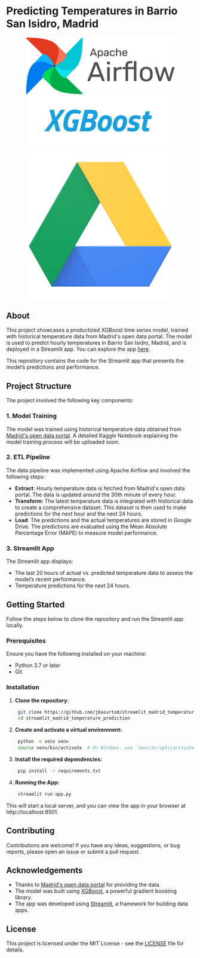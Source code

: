 # Predicting Temperatures in Barrio San Isidro, Madrid

<p align="center">
  <img src="https://raw.githubusercontent.com/jbasurtod/streamlit_madrid_temperature_prediction/main/img/airflow.png" alt="Airflow" width="400px"/>
  <img src="https://raw.githubusercontent.com/jbasurtod/streamlit_madrid_temperature_prediction/main/img/xgboost.png" alt="XGBoost" width="400px"/>
  <img src="https://raw.githubusercontent.com/jbasurtod/streamlit_madrid_temperature_prediction/main/img/gdrive.png" alt="Google Drive" width="400px"/>
</p>

## About

This project showcases a productized XGBoost time series model, trained with historical temperature data from Madrid's open data portal. The model is used to predict hourly temperatures in Barrio San Isidro, Madrid, and is deployed in a Streamlit app. You can explore the app [here](https://predicting-madrid-temp.streamlit.app/).

This repository contains the code for the Streamlit app that presents the model’s predictions and performance.

## Project Structure

The project involved the following key components:

### 1. Model Training

The model was trained using historical temperature data obtained from [Madrid's open data portal](https://datos.madrid.es/sites/v/index.jsp?vgnextoid=fa8357cec5efa610VgnVCM1000001d4a900aRCRD&vgnextchannel=374512b9ace9f310VgnVCM100000171f5a0aRCRD). A detailed Kaggle Notebook explaining the model training process will be uploaded soon.

### 2. ETL Pipeline

The data pipeline was implemented using Apache Airflow and involved the following steps:
- **Extract**: Hourly temperature data is fetched from Madrid's open data portal. The data is updated around the 30th minute of every hour.
- **Transform**: The latest temperature data is integrated with historical data to create a comprehensive dataset. This dataset is then used to make predictions for the next hour and the next 24 hours.
- **Load**: The predictions and the actual temperatures are stored in Google Drive. The predictions are evaluated using the Mean Absolute Percentage Error (MAPE) to measure model performance.

### 3. Streamlit App

The Streamlit app displays:
- The last 20 hours of actual vs. predicted temperature data to assess the model’s recent performance.
- Temperature predictions for the next 24 hours.

## Getting Started

Follow the steps below to clone the repository and run the Streamlit app locally.

### Prerequisites

Ensure you have the following installed on your machine:
- Python 3.7 or later
- Git

### Installation

1. **Clone the repository**:
   ```bash
    git clone https://github.com/jbasurtod/streamlit_madrid_temperature_prediction.git
    cd streamlit_madrid_temperature_prediction
    ```
2. **Create and activate a virtual environment:**
   ```bash
    python -m venv venv
    source venv/bin/activate  # On Windows, use `venv\Scripts\activate`
    ```
3. **Install the required dependencies:**
   ```bash
    pip install -r requirements.txt
    ```
4. **Running the App:**
   ```bash
    streamlit run app.py
    ```
This will start a local server, and you can view the app in your browser at http://localhost:8501.

## Contributing

Contributions are welcome! If you have any ideas, suggestions, or bug reports, please open an issue or submit a pull request.

## Acknowledgements

- Thanks to [Madrid's open data portal](https://datos.madrid.es) for providing the data.
- The model was built using [XGBoost](https://xgboost.readthedocs.io/), a powerful gradient boosting library.
- The app was developed using [Streamlit](https://streamlit.io/), a framework for building data apps.

## License

This project is licensed under the MIT License - see the [LICENSE](LICENSE) file for details.

